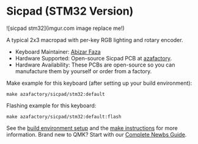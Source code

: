# Sicpad (STM32 Version)

![sicpad stm32](imgur.com image replace me!)

A typical 2x3 macropad with per-key RGB lighting and rotary encoder.

* Keyboard Maintainer: [Abizar Faza](https://github.com/azaffaza)
* Hardware Supported: Open-source Sicpad PCB at [azafactory](https://github.com/azaffaza/azafactory).
* Hardware Availability: These PCBs are open-source so you can manufacture them by yourself or order from a factory.

Make example for this keyboard (after setting up your build environment):

	make azafactory/sicpad/stm32:default

Flashing example for this keyboard:

	make azafactory/sicpad/stm32:default:flash

See the [build environment setup](https://docs.qmk.fm/#/getting_started_build_tools) and the [make instructions](https://docs.qmk.fm/#/getting_started_make_guide) for more information. Brand new to QMK? Start with our [Complete Newbs Guide](https://docs.qmk.fm/#/newbs).
